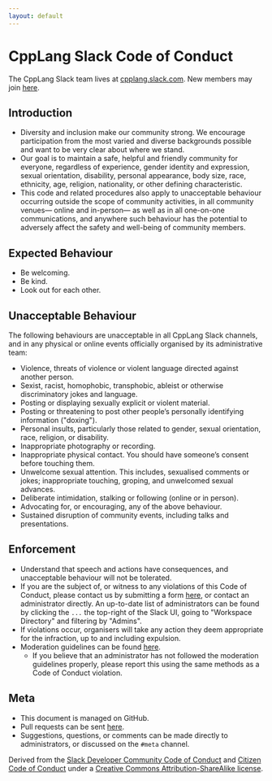 ```yaml
---
layout: default
---
```


CppLang Slack Code of Conduct
=============================

The CppLang Slack team lives at [cpplang.slack.com](https://cpplang.slack.com). New members may join [here](https://cpplang.now.sh/).

Introduction
------------

- Diversity and inclusion make our community strong. We encourage participation from the most varied and diverse backgrounds possible and want to be very clear about where we stand.
- Our goal is to maintain a safe, helpful and friendly community for everyone, regardless of experience, gender identity and expression, sexual orientation, disability, personal appearance, body size, race, ethnicity, age, religion, nationality, or other defining characteristic.
- This code and related procedures also apply to unacceptable behaviour occurring outside the scope of community activities, in all community venues— online and in-person— as well as in all one-on-one communications, and anywhere such behaviour has the potential to adversely affect the safety and well-being of community members.

Expected Behaviour
-----------------

- Be welcoming.
- Be kind.
- Look out for each other.

Unacceptable Behaviour
---------------------

The following behaviours are unacceptable in all CppLang Slack channels, and in any physical or online events officially organised by its administrative team:

- Violence, threats of violence or violent language directed against another person.
- Sexist, racist, homophobic, transphobic, ableist or otherwise discriminatory jokes and language.
- Posting or displaying sexually explicit or violent material.
- Posting or threatening to post other people’s personally identifying information ("doxing").
- Personal insults, particularly those related to gender, sexual orientation, race, religion, or disability.
- Inappropriate photography or recording.
- Inappropriate physical contact. You should have someone’s consent before touching them.
- Unwelcome sexual attention. This includes, sexualised comments or jokes; inappropriate touching, groping, and unwelcomed sexual advances.
- Deliberate intimidation, stalking or following (online or in person).
- Advocating for, or encouraging, any of the above behaviour.
- Sustained disruption of community events, including talks and presentations.

Enforcement
-----------

- Understand that speech and actions have consequences, and unacceptable behaviour will not be tolerated.
- If you are the subject of, or witness to any violations of this Code of Conduct, please contact us by submitting a form [here](https://docs.google.com/forms/d/e/1FAIpQLSfQYuWg_RzAeNLU-gFhZwI7wzforza4asesMnGH2hC5amwkGA/viewform), or contact an administrator directly. An up-to-date list of administrators can be found by clicking the `...` the top-right of the Slack UI, going to "Workspace Directory" and filtering by "Admins".
- If violations occur, organisers will take any action they deem appropriate for the infraction, up to and including expulsion.
- Moderation guidelines can be found [here](moderation).
  - If you believe that an administrator has not followed the moderation guidelines properly, please report this using the same methods as a Code of Conduct violation.

Meta
----

- This document is managed on GitHub.
- Pull requests can be sent [here](https://github.com/TartanLlama/cpplang-code-of-conduct).
- Suggestions, questions, or comments can be made directly to administrators, or discussed on the `#meta` channel.

Derived from the [Slack Developer Community Code of Conduct](https://api.slack.com/docs/community-code-of-conduct) and [Citizen Code of Conduct](http://citizencodeofconduct.org/) under a [Creative Commons Attribution-ShareAlike license](http://creativecommons.org/licenses/by-sa/3.0/).
